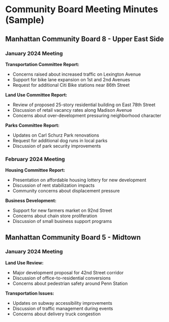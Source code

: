 # Community Board Meeting Minutes (Sample)

## Manhattan Community Board 8 - Upper East Side

### January 2024 Meeting

**Transportation Committee Report:**

- Concerns raised about increased traffic on Lexington Avenue
- Support for bike lane expansion on 1st and 2nd Avenues
- Request for additional Citi Bike stations near 86th Street

**Land Use Committee Report:**

- Review of proposed 25-story residential building on East 78th Street
- Discussion of retail vacancy rates along Madison Avenue
- Concerns about over-development pressuring neighborhood character

**Parks Committee Report:**

- Updates on Carl Schurz Park renovations
- Request for additional dog runs in local parks
- Discussion of park security improvements

### February 2024 Meeting

**Housing Committee Report:**

- Presentation on affordable housing lottery for new development
- Discussion of rent stabilization impacts
- Community concerns about displacement pressure

**Business Development:**

- Support for new farmers market on 92nd Street
- Concerns about chain store proliferation
- Discussion of small business support programs

## Manhattan Community Board 5 - Midtown

### January 2024 Meeting

**Land Use Review:**

- Major development proposal for 42nd Street corridor
- Discussion of office-to-residential conversions
- Concerns about pedestrian safety around Penn Station

**Transportation Issues:**

- Updates on subway accessibility improvements
- Discussion of traffic management during events
- Concerns about delivery truck congestion


